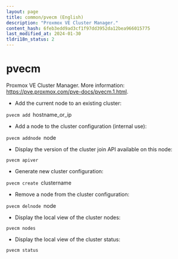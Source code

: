 ```yaml
---
layout: page
title: common/pvecm (English)
description: "Proxmox VE Cluster Manager."
content_hash: 6feb3edd9ad3cf1f97dd3952da12bea966015775
last_modified_at: 2024-01-30
tldri18n_status: 2
---
```

# pvecm

Proxmox VE Cluster Manager.
More information: <https://pve.proxmox.com/pve-docs/pvecm.1.html>.

- Add the current node to an existing cluster:

`pvecm add `<span class="tldr-var badge badge-pill bg-dark-lm bg-white-dm text-white-lm text-dark-dm font-weight-bold">hostname_or_ip</span>

- Add a node to the cluster configuration (internal use):

`pvecm addnode `<span class="tldr-var badge badge-pill bg-dark-lm bg-white-dm text-white-lm text-dark-dm font-weight-bold">node</span>

- Display the version of the cluster join API available on this node:

`pvecm apiver`

- Generate new cluster configuration:

`pvecm create `<span class="tldr-var badge badge-pill bg-dark-lm bg-white-dm text-white-lm text-dark-dm font-weight-bold">clustername</span>

- Remove a node from the cluster configuration:

`pvecm delnode `<span class="tldr-var badge badge-pill bg-dark-lm bg-white-dm text-white-lm text-dark-dm font-weight-bold">node</span>

- Display the local view of the cluster nodes:

`pvecm nodes`

- Display the local view of the cluster status:

`pvecm status`

